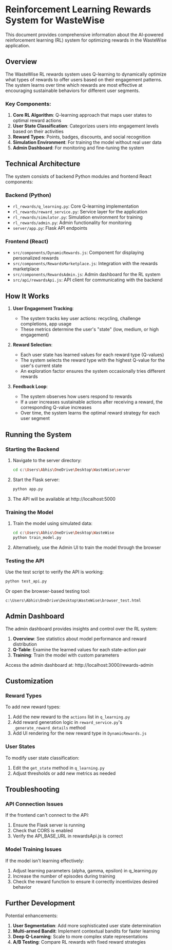 # Reinforcement Learning Rewards System for WasteWise

This document provides comprehensive information about the AI-powered reinforcement learning (RL) system for optimizing rewards in the WasteWise application.

## Overview

The WasteWise RL rewards system uses Q-learning to dynamically optimize what types of rewards to offer users based on their engagement patterns. The system learns over time which rewards are most effective at encouraging sustainable behaviors for different user segments.

### Key Components:

1. **Core RL Algorithm**: Q-learning approach that maps user states to optimal reward actions
2. **User State Classification**: Categorizes users into engagement levels based on their activities
3. **Reward Types**: Points, badges, discounts, and social recognition
4. **Simulation Environment**: For training the model without real user data
5. **Admin Dashboard**: For monitoring and fine-tuning the system

## Technical Architecture

The system consists of backend Python modules and frontend React components:

### Backend (Python)

- `rl_rewards/q_learning.py`: Core Q-learning implementation
- `rl_rewards/reward_service.py`: Service layer for the application
- `rl_rewards/simulator.py`: Simulation environment for training
- `rl_rewards/admin.py`: Admin functionality for monitoring
- `server/app.py`: Flask API endpoints

### Frontend (React)

- `src/components/DynamicRewards.js`: Component for displaying personalized rewards
- `src/components/RewardsMarketplace.js`: Integration with the rewards marketplace
- `src/components/RewardsAdmin.js`: Admin dashboard for the RL system
- `src/api/rewardsApi.js`: API client for communicating with the backend

## How It Works

1. **User Engagement Tracking**:
   - The system tracks key user actions: recycling, challenge completions, app usage
   - These metrics determine the user's "state" (low, medium, or high engagement)

2. **Reward Selection**:
   - Each user state has learned values for each reward type (Q-values)
   - The system selects the reward type with the highest Q-value for the user's current state
   - An exploration factor ensures the system occasionally tries different rewards

3. **Feedback Loop**:
   - The system observes how users respond to rewards
   - If a user increases sustainable actions after receiving a reward, the corresponding Q-value increases
   - Over time, the system learns the optimal reward strategy for each user segment

## Running the System

### Starting the Backend

1. Navigate to the server directory:
   ```bash
   cd c:\Users\Abhis\OneDrive\Desktop\WasteWise\server
   ```

2. Start the Flask server:
   ```bash
   python app.py
   ```

3. The API will be available at http://localhost:5000

### Training the Model

1. Train the model using simulated data:
   ```bash
   cd c:\Users\Abhis\OneDrive\Desktop\WasteWise
   python train_model.py
   ```

2. Alternatively, use the Admin UI to train the model through the browser

### Testing the API

Use the test script to verify the API is working:
```bash
python test_api.py
```

Or open the browser-based testing tool:
```
c:\Users\Abhis\OneDrive\Desktop\WasteWise\browser_test.html
```

## Admin Dashboard

The admin dashboard provides insights and control over the RL system:

1. **Overview**: See statistics about model performance and reward distribution
2. **Q-Table**: Examine the learned values for each state-action pair
3. **Training**: Train the model with custom parameters

Access the admin dashboard at: http://localhost:3000/rewards-admin

## Customization

### Reward Types

To add new reward types:

1. Add the new reward to the `actions` list in `q_learning.py`
2. Add reward generation logic in `reward_service.py`'s `_generate_reward_details` method 
3. Add UI rendering for the new reward type in `DynamicRewards.js`

### User States

To modify user state classification:

1. Edit the `get_state` method in `q_learning.py`
2. Adjust thresholds or add new metrics as needed

## Troubleshooting

### API Connection Issues

If the frontend can't connect to the API:

1. Ensure the Flask server is running
2. Check that CORS is enabled
3. Verify the API_BASE_URL in rewardsApi.js is correct

### Model Training Issues

If the model isn't learning effectively:

1. Adjust learning parameters (alpha, gamma, epsilon) in q_learning.py
2. Increase the number of episodes during training
3. Check the reward function to ensure it correctly incentivizes desired behavior

## Further Development

Potential enhancements:

1. **User Segmentation**: Add more sophisticated user state determination
2. **Multi-armed Bandit**: Implement contextual bandits for faster learning
3. **Deep Q-Learning**: Scale to more complex state representations
4. **A/B Testing**: Compare RL rewards with fixed reward strategies
